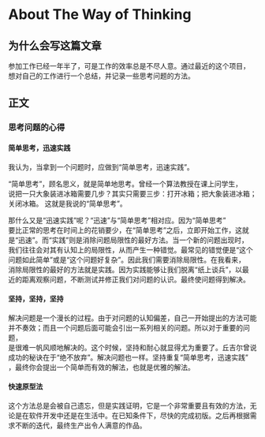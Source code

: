 # About The Way of Thinking

## 为什么会写这篇文章  
参加工作已经一年半了，可是工作的效率总是不尽人意。通过最近的这个项目，  
想对自己的工作进行一个总结，并记录一些思考问题的方法。

## 正文

### 思考问题的心得  
#### 简单思考，迅速实践  
我认为，当拿到一个问题时，应做到“简单思考，迅速实践”。  

“简单思考”，顾名思义，就是简单地思考。曾经一个算法教授在课上问学生，  
说把一只大象装进冰箱需要几步？其实只需要三步：打开冰箱；把大象装进冰箱；  
关闭冰箱。 这就是我说的“简单思考”。  

那什么又是“迅速实践”呢？“迅速”与“简单思考”相对应。因为“简单思考”  
要比正常的思考在时间上的花销要少，在“简单思考”之后，立即开始工作，这就  
是“迅速”。而“实践”则是消除问题局限性的最好方法。当一个新的问题出现时，  
我们往往会对其有认知上的局限性，从而产生一种错觉。最常见的错觉便是“这个  
问题如此简单”或是“这个问题好复杂”。因此我们需要消除局限性。在我看来，  
消除局限性的最好的方法就是实践。因为实践能够让我们脱离“纸上谈兵”，以最  
近的距离观察问题，不断测试并修正我们对问题的认识。最终使问题得到解决。  

#### 坚持，坚持，坚持  
解决问题是一个漫长的过程。由于对问题的认知偏差，自己一开始提出的方法可能  
并不奏效；而且一个问题后面可能会引出一系列相关的问题。所以对于重要的问题，  
是很难一帆风顺地解决的。这个时候，坚持和耐心就显得尤为重要了。丘吉尔曾说  
成功的秘诀在于“绝不放弃”。解决问题也一样。坚持重复“简单思考，迅速实践”  
，最终你会提出一个简单而有效的解法，也就是优雅的解法。  

#### 快速原型法  
这个方法总是会被自己遗忘，但是实践证明，它是一个非常重要且有效的方法，无  
论是在软件开发中还是在生活中。在已知条件下，尽快的完成初版。之后再根据需  
求不断的迭代，最终生产出令人满意的作品。  

